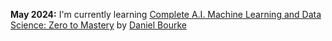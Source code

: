 **May 2024:** I'm currently learning [Complete A.I. Machine Learning and Data Science: Zero to Mastery](https://zerotomastery.io/courses/machine-learning-and-data-science-bootcamp/) by [Daniel Bourke ](https://github.com/mrdbourke)
